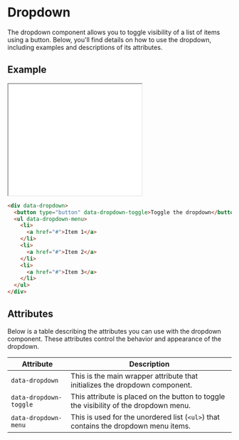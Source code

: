 # Dropdown

The dropdown component allows you to toggle visibility of a list of items using a button. Below, you'll find details on how to use the dropdown, including examples and descriptions of its attributes.

## Example

<iframe src="../examples/dropdown.html" height="250"></iframe>

```html
<div data-dropdown>
  <button type="button" data-dropdown-toggle>Toggle the dropdown</button>
  <ul data-dropdown-menu>
    <li>
      <a href="#">Item 1</a>
    </li>
    <li>
      <a href="#">Item 2</a>
    </li>
    <li>
      <a href="#">Item 3</a>
    </li>
  </ul>
</div>
```

## Attributes

Below is a table describing the attributes you can use with the dropdown component. These attributes control the behavior and appearance of the dropdown.

| Attribute              | Description                                                                           |
| ---------------------- | ------------------------------------------------------------------------------------- |
| `data-dropdown`        | This is the main wrapper attribute that initializes the dropdown component.           |
| `data-dropdown-toggle` | This attribute is placed on the button to toggle the visibility of the dropdown menu. |
| `data-dropdown-menu`   | This is used for the unordered list (`<ul>`) that contains the dropdown menu items.   |
